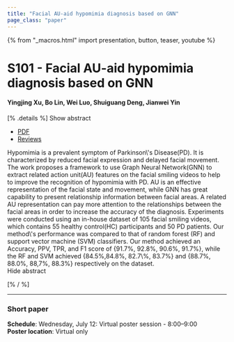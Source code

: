```yaml
---
title: "Facial AU-aid hypomimia diagnosis based on GNN"
page_class: "paper"
---
```


{% from "_macros.html" import presentation, button, teaser, youtube %}

# S101 - Facial AU-aid hypomimia diagnosis based on GNN

#### Yingjing Xu, Bo Lin, Wei Luo, Shuiguang Deng, Jianwei Yin


[% .details %]
<a class="toggle_visibility" data-selector=".abstract" data-level="3">Show abstract</a>
- <a href="https://openreview.net/pdf?id=BLWmZy6kSL7">PDF</a>
- <a href="https://openreview.net/forum?id=BLWmZy6kSL7">Reviews</a>

<p>
    <span class="abstract">
        Hypomimia is a prevalent symptom of Parkinson\'s Disease(PD). It is characterized by reduced facial expression and delayed facial movement. The work proposes a framework to use Graph Neural Network(GNN) to extract related action unit(AU) features on the facial smiling videos to help to improve the recognition of hypomimia with PD. AU is an effective representation of the facial state and movement, while GNN has great capability to present relationship information between facial areas. A related AU representation can pay more attention to the relationships between the facial areas in order to increase the accuracy of the diagnosis. Experiments were conducted using an in-house dataset of 105 facial smiling videos, which contains 55 healthy control(HC) participants and 50 PD patients. Our method\'s performance was compared to that of random forest (RF) and support vector machine (SVM) classifiers.  Our method achieved an Accuracy, PPV, TPR, and F1 score of {91.7%, 92.8%, 90.6%, 91.7%}, while the RF and SVM achieved {84.5%,84.8%, 82.7\%, 83.7%} and {88.7%, 88.0%, 88,7%, 88.3%} respectively on the dataset. 
        <br>
        <span class="actions"><a class="toggle_visibility" data-level="2">Hide abstract</a></span>
    </span>
</p>
[% / %]

---


### Short paper

**Schedule**: Wednesday, July 12: Virtual poster session - 8:00–9:00<br>
**Poster location**: Virtual only

